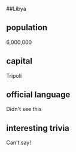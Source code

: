 ##Libya
## population
6,000,000


## capital
Tripoli
 
## official language
Didn't see this

## interesting trivia
Can't say!
